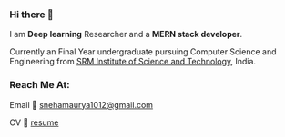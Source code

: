 ### Hi there 👋

I am **Deep learning** Researcher and a **MERN stack developer**. 

Currently an Final Year undergraduate pursuing Computer Science and Engineering from [SRM Institute of Science and Technology](https://www.srmist.edu.in), India.

### Reach Me At:
Email :envelope_with_arrow: [snehamaurya1012@gmail.com](https://mail.google.com/mail/u/0/?pli=1#inbox)


CV :page_facing_up: [resume](https://drive.google.com/file/d/1hv5qdSwFMLKWrWBJI9TfjxcvANM4_UAL/view)

<!--*sneha1012/sneha1012** is a ✨ _special_ ✨ repository because its `README.md` (this file) appears on your GitHub profile.

Here are some ideas to get you started:

- 🔭 I’m currently working on ...
- 🌱 I’m currently learning ...
- 👯 I’m looking to collaborate on ...
- 🤔 I’m looking for help with ...
- 💬 Ask me about ...
- 📫 How to reach me: ...
- 😄 Pronouns: ...
- ⚡ Fun fact: ...
-->
